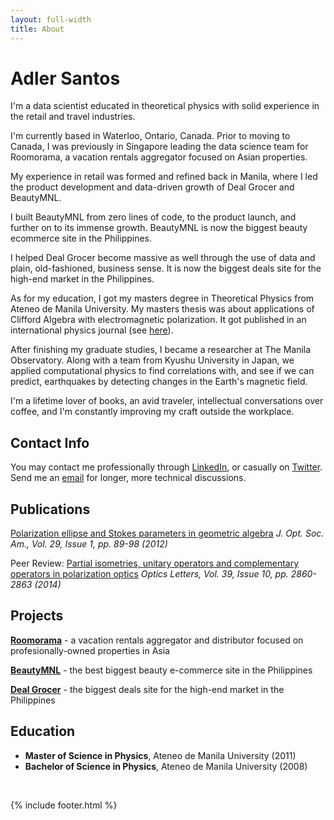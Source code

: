```yaml
---
layout: full-width
title: About
---
```


# Adler Santos

I'm a data scientist educated in theoretical physics with solid experience in the retail and travel industries.

I'm currently based in Waterloo, Ontario, Canada. Prior to moving to Canada, I was previously in Singapore leading the data science team for Roomorama, a vacation rentals aggregator focused on Asian properties.

My experience in retail was formed and refined back in Manila, where I led the product development and data-driven growth of Deal Grocer and BeautyMNL. 

I built BeautyMNL from zero lines of code, to the product launch, and further on to its immense growth. BeautyMNL is now the biggest beauty ecommerce site in the Philippines. 

I helped Deal Grocer become massive as well through the use of data and plain, old-fashioned, business sense. It is now the biggest deals site for the high-end market in the Philippines.

As for my education, I got my masters degree in Theoretical Physics from Ateneo de Manila University. My masters thesis was about applications of Clifford Algebra with electromagnetic polarization. It got published in an international physics journal (see [here](http://www.opticsinfobase.org/josaa/abstract.cfm?uri=josaa-29-1-89)). 

After finishing my graduate studies, I became a researcher at The Manila Observatory. Along with a team from Kyushu University in Japan, we applied computational physics to find correlations with, and see if we can predict, earthquakes by detecting changes in the Earth's magnetic field.

I'm a lifetime lover of books, an avid traveler, intellectual conversations over coffee, and I'm constantly improving my craft outside the workplace. 

## Contact Info

You may contact me professionally through [LinkedIn](https://linkedin.com/in/adlersantos), or casually on [Twitter](https://twitter.com/adlersantos). Send me an [email](mailto:adler.g.santos@gmail.com) for longer, more technical discussions.

## Publications

[Polarization ellipse and Stokes parameters in geometric algebra](http://www.opticsinfobase.org/josaa/abstract.cfm?uri=josaa-29-1-89) _J. Opt. Soc. Am., Vol. 29, Issue 1, pp. 89-98 (2012)_

Peer Review: [Partial isometries, unitary operators and complementary operators in polarization optics](https://www.opticsinfobase.org/ol/abstract.cfm?URI=ol-39-10-2860) _Optics Letters, Vol. 39, Issue 10, pp. 2860-2863 (2014)_

## Projects

**[Roomorama](http://roomorama.com)** - a vacation rentals aggregator and distributor focused on profesionally-owned properties in Asia

**[BeautyMNL](http://beautymnl.com)** - the best biggest beauty e-commerce site in the Philippines

**[Deal Grocer](http://dealgrocer.com)** - the biggest deals site for the high-end market in the Philippines

## Education

- **Master of Science in Physics**, Ateneo de Manila University (2011)
- **Bachelor of Science in Physics**, Ateneo de Manila University (2008)

<br>

{% include footer.html %}
